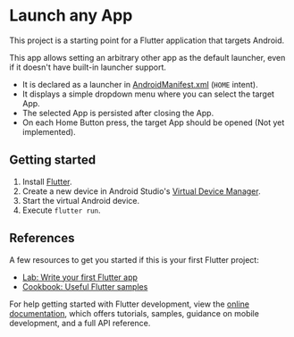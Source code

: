 # Launch any App

This project is a starting point for a Flutter application that targets Android.

This app allows setting an arbitrary other app as the default launcher, even if it doesn't have built-in launcher support.

- It is declared as a launcher in [AndroidManifest.xml](android/app/src/main/AndroidManifest.xml) (`HOME` intent).
- It displays a simple dropdown menu where you can select the target App.
- The selected App is persisted after closing the App.
- On each Home Button press, the target App should be opened (Not yet implemented).

## Getting started

1. Install [Flutter](https://docs.flutter.dev/get-started/install).
2. Create a new device in Android Studio's [Virtual Device Manager](https://developer.android.com/studio/run/managing-avds).
3. Start the virtual Android device.
4. Execute `flutter run`.

## References

A few resources to get you started if this is your first Flutter project:

- [Lab: Write your first Flutter app](https://docs.flutter.dev/get-started/codelab)
- [Cookbook: Useful Flutter samples](https://docs.flutter.dev/cookbook)

For help getting started with Flutter development, view the
[online documentation](https://docs.flutter.dev/), which offers tutorials,
samples, guidance on mobile development, and a full API reference.
